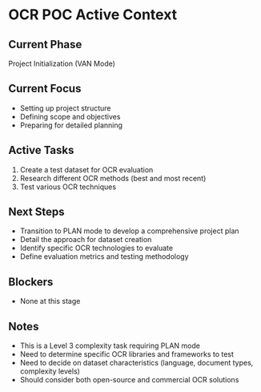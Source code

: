 # OCR POC Active Context

## Current Phase
Project Initialization (VAN Mode)

## Current Focus
- Setting up project structure
- Defining scope and objectives
- Preparing for detailed planning

## Active Tasks
1. Create a test dataset for OCR evaluation
2. Research different OCR methods (best and most recent)
3. Test various OCR techniques

## Next Steps
- Transition to PLAN mode to develop a comprehensive project plan
- Detail the approach for dataset creation
- Identify specific OCR technologies to evaluate
- Define evaluation metrics and testing methodology

## Blockers
- None at this stage

## Notes
- This is a Level 3 complexity task requiring PLAN mode
- Need to determine specific OCR libraries and frameworks to test
- Need to decide on dataset characteristics (language, document types, complexity levels)
- Should consider both open-source and commercial OCR solutions 